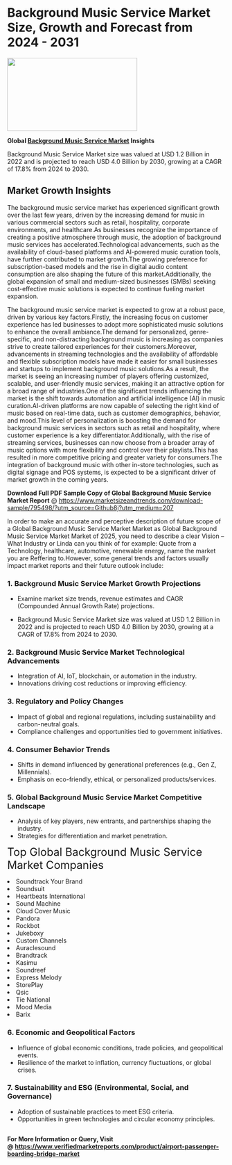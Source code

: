 <H1>Background Music Service Market Size, Growth and Forecast from 2024 - 2031</H1><img class="aligncenter size-medium wp-image-584254" src="https://thirdeyenews.in/wp-content/uploads/2024/09/Global-Market-Research-300x168.jpeg" alt="" width="300" height="168" /><p><strong>Global&nbsp;<a href="https://www.marketsizeandtrends.com/download-sample/795498/?utm_source=Github8j?utm_medium=207">Background Music Service Market</a> Insights</strong></p><p>Background Music Service Market size was valued at USD 1.2 Billion in 2022 and is projected to reach USD 4.0 Billion by 2030, growing at a CAGR of 17.8% from 2024 to 2030.</p><p><h2>Market Growth Insights</h2> <p>The background music service market has experienced significant growth over the last few years, driven by the increasing demand for music in various commercial sectors such as retail, hospitality, corporate environments, and healthcare.As businesses recognize the importance of creating a positive atmosphere through music, the adoption of background music services has accelerated.Technological advancements, such as the availability of cloud-based platforms and AI-powered music curation tools, have further contributed to market growth.The growing preference for subscription-based models and the rise in digital audio content consumption are also shaping the future of this market.Additionally, the global expansion of small and medium-sized businesses (SMBs) seeking cost-effective music solutions is expected to continue fueling market expansion.</p> <p>The background music service market is expected to grow at a robust pace, driven by various key factors.Firstly, the increasing focus on customer experience has led businesses to adopt more sophisticated music solutions to enhance the overall ambiance.The demand for personalized, genre-specific, and non-distracting background music is increasing as companies strive to create tailored experiences for their customers.Moreover, advancements in streaming technologies and the availability of affordable and flexible subscription models have made it easier for small businesses and startups to implement background music solutions.As a result, the market is seeing an increasing number of players offering customized, scalable, and user-friendly music services, making it an attractive option for a broad range of industries.One of the significant trends influencing the market is the shift towards automation and artificial intelligence (AI) in music curation.AI-driven platforms are now capable of selecting the right kind of music based on real-time data, such as customer demographics, behavior, and mood.This level of personalization is boosting the demand for background music services in sectors such as retail and hospitality, where customer experience is a key differentiator.Additionally, with the rise of streaming services, businesses can now choose from a broader array of music options with more flexibility and control over their playlists.This has resulted in more competitive pricing and greater variety for consumers.The integration of background music with other in-store technologies, such as digital signage and POS systems, is expected to be a significant driver of market growth in the coming years.<p><span class=""><strong>Download Full PDF Sample Copy of Global Background Music Service Market Report</strong> @ <a href="https://www.marketsizeandtrends.com/download-sample/795498/?utm_source=Github8j?utm_medium=207" target="_blank">https://www.marketsizeandtrends.com/download-sample/795498/?utm_source=Github8j?utm_medium=207</a></span></p><p>In order to make an accurate and perceptive description of future scope of a Global&nbsp;Background Music Service Market Market as Global&nbsp;Background Music Service Market Market of 2025, you need to describe a clear Vision &ndash; What Industry or Linda can you think of for example: Quote from a Technology, healthcare, automotive, renewable energy, name the market you are Reffering to.However, some general trends and factors usually impact market reports and their future outlook include:</p><h3>1.&nbsp;<strong>Background Music Service Market Growth Projections</strong></h3><ul><li>Examine market size trends, revenue estimates and CAGR (Compounded Annual Growth Rate) projections.</li><li><p>Background Music Service Market size was valued at USD 1.2 Billion in 2022 and is projected to reach USD 4.0 Billion by 2030, growing at a CAGR of 17.8% from 2024 to 2030.</p></li></ul><h3>2.&nbsp;<strong>Background Music Service Market Technological Advancements</strong></h3><ul><li>Integration of AI, IoT, blockchain, or automation in the industry.</li><li>Innovations driving cost reductions or improving efficiency.</li></ul><h3>3.&nbsp;<strong>Regulatory and Policy Changes</strong></h3><ul><li>Impact of global and regional regulations, including sustainability and carbon-neutral goals.</li><li>Compliance challenges and opportunities tied to government initiatives.</li></ul><h3>4.&nbsp;<strong>Consumer Behavior Trends</strong></h3><ul><li>Shifts in demand influenced by generational preferences (e.g., Gen Z, Millennials).</li><li>Emphasis on eco-friendly, ethical, or personalized products/services.</li></ul><h3>5.&nbsp;<strong>Global Background Music Service Market Competitive Landscape</strong></h3><ul><li>Analysis of key players, new entrants, and partnerships shaping the industry.</li><li>Strategies for differentiation and market penetration.</li></ul><p data-pm-slice="1 1 []"><span style="color: inherit; font-family: inherit; font-size: 25px;">Top Global Background Music Service Market Companies</span></p><div class="" data-test-id=""><p><li>Soundtrack Your Brand</li><li> Soundsuit</li><li> Heartbeats International</li><li> Sound Machine</li><li> Cloud Cover Music</li><li> Pandora</li><li> Rockbot</li><li> Jukeboxy</li><li> Custom Channels</li><li> Auraclesound</li><li> Brandtrack</li><li> Kasimu</li><li> Soundreef</li><li> Express Melody</li><li> StorePlay</li><li> Qsic</li><li> Tie National</li><li> Mood Media</li><li> Barix</li></p></div><h3>6.&nbsp;<strong>Economic and Geopolitical Factors</strong></h3><ul><li>Influence of global economic conditions, trade policies, and geopolitical events.</li><li>Resilience of the market to inflation, currency fluctuations, or global crises.</li></ul><h3>7.&nbsp;<strong>Sustainability and ESG (Environmental, Social, and Governance)</strong></h3><ul><li>Adoption of sustainable practices to meet ESG criteria.</li><li>Opportunities in green technologies and circular economy principles.</li></ul><h2><strong style="font-size: 14px;">For More Information or Query, Visit @&nbsp;</strong><a style="background-color: #ffffff; font-size: 14px;" href="https://www.marketsizeandtrends.com/report/background-music-service-market/" target="_blank">https://www.verifiedmarketreports.com/product/airport-passenger-boarding-bridge-market</a></h2>